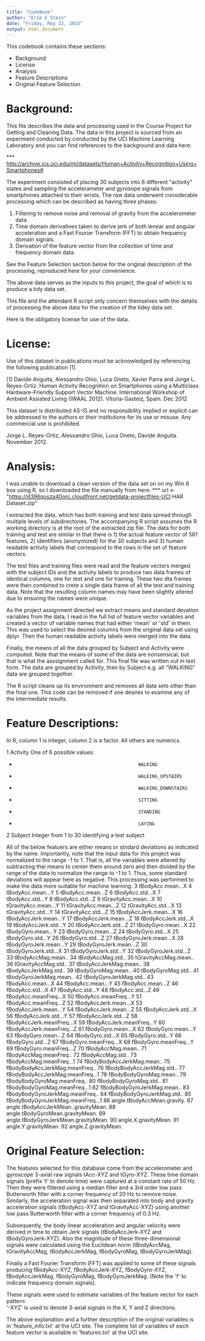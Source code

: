 ```yaml
---
title: "CodeBook"
author: "Erik E Stein"
date: "Friday, May 22, 2015"
output: html_document
---
```


This codebook contains these sections:

* Background
* License
* Analysis
* Feature Descriptions
* Original Feature Selection


Background:
===========
This file describes the data and processing used in the Course Project for Getting and Cleaning Data. 
The data in this project is sourced from an experiment conducted by conducted by the UCI Machine Learning 
Laboratory and you can find references to the background and data here:

*** http://archive.ics.uci.edu/ml/datasets/Human+Activity+Recognition+Using+Smartphones#

The experiment consisted of placing 30 subjects into 6 different "activity" states and sampling the accelerameter
and gyrosope signals from smartphones attached to their wrists. The raw data underwent considerable processing 
which can be described as having three phases:
  1) Filtering to remove noise and removal of gravity from the accelerometer data.
  2) Time domain derivatives taken to derive jerk of both lenear and angular acceleration and a Fast Fourier Transform (FFT) to obtain frequency domain signals.
  3) Derivation of the feature vector from the collection of time and frequency domain data.

See the Feature Selection section below for the original description of the processing, reproduced here for your convenience.

The above data serves as the inputs to this project, the goal of which is to produce a tidy data set.

This file and the attendant R script only concern themselves with the details of processing the above data for the creation of the tidey data set. 

Here is the obligatory license for use of the data.

License:
========
Use of this dataset in publications must be acknowledged by referencing the following publication [1]

[1] Davide Anguita, Alessandro Ghio, Luca Oneto, Xavier Parra and Jorge L. Reyes-Ortiz. Human Activity
Recognition on Smartphones using a Multiclass Hardware-Friendly Support Vector Machine. International
Workshop of Ambient Assisted Living (IWAAL 2012). Vitoria-Gasteiz, Spain. Dec 2012

This dataset is distributed AS-IS and no responsibility implied or explicit can be addressed to the
authors or their institutions for its use or misuse. Any commercial use is prohibited.

Jorge L. Reyes-Ortiz, Alessandro Ghio, Luca Oneto, Davide Anguita. November 2012.

Analysis:
=========

I was unable to download a clean version of the data set on on my Win 8 box using R, so I downloaded the file
manually from here:
*** url <- "https://d396qusza40orc.cloudfront.net/getdata-projectfiles-UCI HAR Dataset.zip"

I extracted the data, which has both training and test data spread through multiple levels of subdirectories.
The accompanying R script assumes the R working directory is at the root of the extracted zip file. The data for both training and test are similar in that there is 1) the actual feature vector of 561 features, 2) identifiers (anonymized) for the 30 subjects and 3) human readable activity labels that correspond to the rows in the set of feature vectors.

The test files and training files were read and the feature vectors merged with the subject IDs and the activity labels to produce two data frames of identical columns, one for test and one for training. These two dta frames were then combined to crete a single data frame of all the test and training data. Note that the resulting column names may have been slightly altered due to ensuring the names were unique.

As the project assignment directed we extract means and standard devation variables from the data, I read in the full list of feature vector variables and created a vector of variable names that had either 'mean' or 'std' in them. This was used to select the desired columns from the original data set using dplyr. Then the human readable activity labels were merged into the data.

Finally, the means of all the data grouped by Subject and Activity were computed. Note that the means of some of the 
data are nonsensical, but that is what the asssignment called for. This final file was written out in text form. The data are grouped by Activity, then by Subject e.g. all "WALKING" data are grouped together.

The R script cleans up its environment and removes all data sets other than the final one. This code can be removed if one desires to examine any of the intermediate results.

Feature Descriptions:
=====================
In R, column 1 is integer, column 2 is a factor. All others are numerics.


1                              Activity One of 6 possible values:
*                                                  WALKING
*                                                  WALKING_UPSTAIRS
*                                                  WALKING_DOWNSTAIRS
*                                                  SITTING
*                                                  STANDING
*                                                  LAYING
2                               Subject Integer from 1 to 30 identifying a test subject

All of the below featuers are either means or stndard deviations as indicated by the name. Importantly, note that the input data for this project was normalized to the range -1 to 1. That is, all the variables were altered by subtracting thei means to center them around zero and then divided by the range of the data to normalize the range to -1 to 1. Thus, some standard deviations will appear here as negative. This processing was performed to make the data more suitable for machine learning.
3                     tBodyAcc.mean...X
4                     tBodyAcc.mean...Y
5                     tBodyAcc.mean...Z
6                      tBodyAcc.std...X
7                      tBodyAcc.std...Y
8                      tBodyAcc.std...Z
9                  tGravityAcc.mean...X
10                 tGravityAcc.mean...Y
11                 tGravityAcc.mean...Z
12                  tGravityAcc.std...X
13                  tGravityAcc.std...Y
14                  tGravityAcc.std...Z
15                tBodyAccJerk.mean...X
16                tBodyAccJerk.mean...Y
17                tBodyAccJerk.mean...Z
18                 tBodyAccJerk.std...X
19                 tBodyAccJerk.std...Y
20                 tBodyAccJerk.std...Z
21                   tBodyGyro.mean...X
22                   tBodyGyro.mean...Y
23                   tBodyGyro.mean...Z
24                    tBodyGyro.std...X
25                    tBodyGyro.std...Y
26                    tBodyGyro.std...Z
27               tBodyGyroJerk.mean...X
28               tBodyGyroJerk.mean...Y
29               tBodyGyroJerk.mean...Z
30                tBodyGyroJerk.std...X
31                tBodyGyroJerk.std...Y
32                tBodyGyroJerk.std...Z
33                   tBodyAccMag.mean..
34                    tBodyAccMag.std..
35                tGravityAccMag.mean..
36                 tGravityAccMag.std..
37               tBodyAccJerkMag.mean..
38                tBodyAccJerkMag.std..
39                  tBodyGyroMag.mean..
40                   tBodyGyroMag.std..
41              tBodyGyroJerkMag.mean..
42               tBodyGyroJerkMag.std..
43                    fBodyAcc.mean...X
44                    fBodyAcc.mean...Y
45                    fBodyAcc.mean...Z
46                     fBodyAcc.std...X
47                     fBodyAcc.std...Y
48                     fBodyAcc.std...Z
49                fBodyAcc.meanFreq...X
50                fBodyAcc.meanFreq...Y
51                fBodyAcc.meanFreq...Z
52                fBodyAccJerk.mean...X
53                fBodyAccJerk.mean...Y
54                fBodyAccJerk.mean...Z
55                 fBodyAccJerk.std...X
56                 fBodyAccJerk.std...Y
57                 fBodyAccJerk.std...Z
58            fBodyAccJerk.meanFreq...X
59            fBodyAccJerk.meanFreq...Y
60            fBodyAccJerk.meanFreq...Z
61                   fBodyGyro.mean...X
62                   fBodyGyro.mean...Y
63                   fBodyGyro.mean...Z
64                    fBodyGyro.std...X
65                    fBodyGyro.std...Y
66                    fBodyGyro.std...Z
67               fBodyGyro.meanFreq...X
68               fBodyGyro.meanFreq...Y
69               fBodyGyro.meanFreq...Z
70                   fBodyAccMag.mean..
71               fBodyAccMag.meanFreq..
72                    fBodyAccMag.std..
73             fBodyAccMag.meanFreq...1
74           fBodyBodyAccJerkMag.mean..
75       fBodyBodyAccJerkMag.meanFreq..
76            fBodyBodyAccJerkMag.std..
77     fBodyBodyAccJerkMag.meanFreq...1
78              fBodyBodyGyroMag.mean..
79          fBodyBodyGyroMag.meanFreq..
80               fBodyBodyGyroMag.std..
81        fBodyBodyGyroMag.meanFreq...1
82          fBodyBodyGyroJerkMag.mean..
83      fBodyBodyGyroJerkMag.meanFreq..
84           fBodyBodyGyroJerkMag.std..
85    fBodyBodyGyroJerkMag.meanFreq...1
86          angle.tBodyAccMean.gravity.
87 angle.tBodyAccJerkMean..gravityMean.
88     angle.tBodyGyroMean.gravityMean.
89 angle.tBodyGyroJerkMean.gravityMean.
90                 angle.X.gravityMean.
91                 angle.Y.gravityMean.
92                 angle.Z.gravityMean.

Original Feature Selection: 
===========================

The features selected for this database come from the accelerometer and gyroscope 3-axial raw signals tAcc-XYZ and tGyro-XYZ. These time domain signals (prefix 't' to denote time) were captured at a constant rate of 50 Hz. Then they were filtered using a median filter and a 3rd order low pass Butterworth filter with a corner frequency of 20 Hz to remove noise. Similarly, the acceleration signal was then separated into body and gravity acceleration signals (tBodyAcc-XYZ and tGravityAcc-XYZ) using another low pass Butterworth filter with a corner frequency of 0.3 Hz. 

Subsequently, the body linear acceleration and angular velocity were derived in time to obtain Jerk signals (tBodyAccJerk-XYZ and tBodyGyroJerk-XYZ). Also the magnitude of these three-dimensional signals were calculated using the Euclidean norm (tBodyAccMag, tGravityAccMag, tBodyAccJerkMag, tBodyGyroMag, tBodyGyroJerkMag). 

Finally a Fast Fourier Transform (FFT) was applied to some of these signals producing fBodyAcc-XYZ, fBodyAccJerk-XYZ, fBodyGyro-XYZ, fBodyAccJerkMag, fBodyGyroMag, fBodyGyroJerkMag. (Note the 'f' to indicate frequency domain signals). 

These signals were used to estimate variables of the feature vector for each pattern:  
'-XYZ' is used to denote 3-axial signals in the X, Y and Z directions.

The above explanation and a further description of the original variables is in 'feature_info.txt' at the UCI site.
The complete list of variables of each feature vector is available in 'features.txt' at the UCI site.

